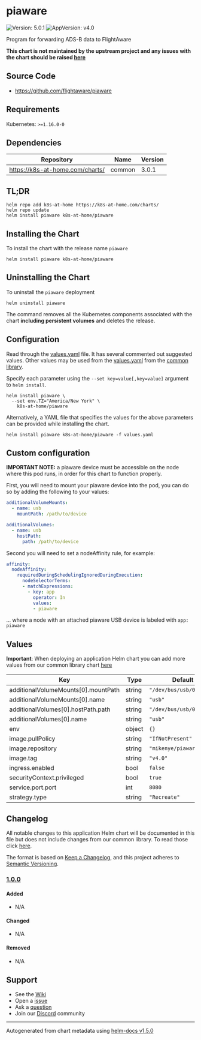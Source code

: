 # piaware

![Version: 5.0.1](https://img.shields.io/badge/Version-5.0.1-informational?style=flat-square) ![AppVersion: v4.0](https://img.shields.io/badge/AppVersion-v4.0-informational?style=flat-square)

Program for forwarding ADS-B data to FlightAware

**This chart is not maintained by the upstream project and any issues with the chart should be raised [here](https://github.com/k8s-at-home/charts/issues/new/choose)**

## Source Code

* <https://github.com/flightaware/piaware>

## Requirements

Kubernetes: `>=1.16.0-0`

## Dependencies

| Repository | Name | Version |
|------------|------|---------|
| https://k8s-at-home.com/charts/ | common | 3.0.1 |

## TL;DR

```console
helm repo add k8s-at-home https://k8s-at-home.com/charts/
helm repo update
helm install piaware k8s-at-home/piaware
```

## Installing the Chart

To install the chart with the release name `piaware`

```console
helm install piaware k8s-at-home/piaware
```

## Uninstalling the Chart

To uninstall the `piaware` deployment

```console
helm uninstall piaware
```

The command removes all the Kubernetes components associated with the chart **including persistent volumes** and deletes the release.

## Configuration

Read through the [values.yaml](./values.yaml) file. It has several commented out suggested values.
Other values may be used from the [values.yaml](../common/values.yaml) from the [common library](../common).

Specify each parameter using the `--set key=value[,key=value]` argument to `helm install`.

```console
helm install piaware \
  --set env.TZ="America/New York" \
    k8s-at-home/piaware
```

Alternatively, a YAML file that specifies the values for the above parameters can be provided while installing the chart.

```console
helm install piaware k8s-at-home/piaware -f values.yaml
```

## Custom configuration

**IMPORTANT NOTE:** a piaware device must be accessible on the node where this pod runs, in order for this chart to function properly.

First, you will need to mount your piaware device into the pod, you can do so by adding the following to your values:

```yaml
additionalVolumeMounts:
  - name: usb
    mountPath: /path/to/device

additionalVolumes:
  - name: usb
    hostPath:
      path: /path/to/device
```

Second you will need to set a nodeAffinity rule, for example:

```yaml
affinity:
  nodeAffinity:
    requiredDuringSchedulingIgnoredDuringExecution:
      nodeSelectorTerms:
      - matchExpressions:
        - key: app
          operator: In
          values:
          - piaware
```

... where a node with an attached piaware USB device is labeled with `app: piaware`

## Values

**Important**: When deploying an application Helm chart you can add more values from our common library chart [here](https://github.com/k8s-at-home/charts/tree/master/charts/common/)

| Key | Type | Default | Description |
|-----|------|---------|-------------|
| additionalVolumeMounts[0].mountPath | string | `"/dev/bus/usb/001/004"` |  |
| additionalVolumeMounts[0].name | string | `"usb"` |  |
| additionalVolumes[0].hostPath.path | string | `"/dev/bus/usb/001/004"` |  |
| additionalVolumes[0].name | string | `"usb"` |  |
| env | object | `{}` |  |
| image.pullPolicy | string | `"IfNotPresent"` |  |
| image.repository | string | `"mikenye/piaware"` |  |
| image.tag | string | `"v4.0"` |  |
| ingress.enabled | bool | `false` |  |
| securityContext.privileged | bool | `true` |  |
| service.port.port | int | `8080` |  |
| strategy.type | string | `"Recreate"` |  |

## Changelog

All notable changes to this application Helm chart will be documented in this file but does not include changes from our common library. To read those click [here](https://github.com/k8s-at-home/charts/tree/master/charts/common/README.md#Changelog).

The format is based on [Keep a Changelog](https://keepachangelog.com/en/1.0.0/), and this project adheres to [Semantic Versioning](https://semver.org/spec/v2.0.0.html).

### [1.0.0]

#### Added

- N/A

#### Changed

- N/A

#### Removed

- N/A

[1.0.0]: #1.0.0

## Support

- See the [Wiki](https://github.com/k8s-at-home/charts/wiki)
- Open a [issue](https://github.com/k8s-at-home/charts/issues/new/choose)
- Ask a [question](https://github.com/k8s-at-home/charts/discussions)
- Join our [Discord](https://discord.gg/sTMX7Vh) community

----------------------------------------------
Autogenerated from chart metadata using [helm-docs v1.5.0](https://github.com/norwoodj/helm-docs/releases/v1.5.0)
